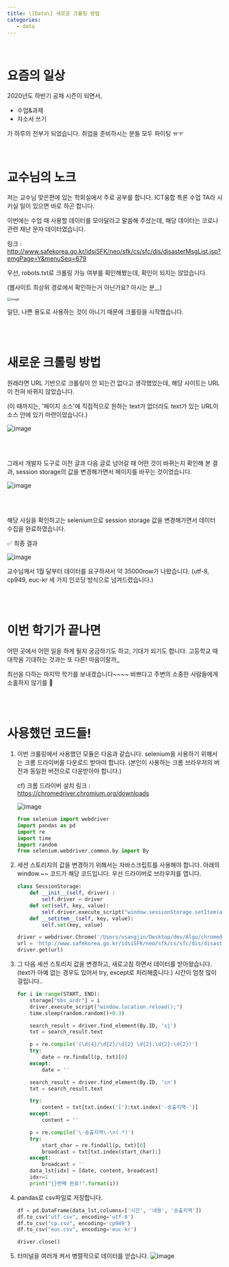 ```yaml
---
title: \[Data\] 새로운 크롤링 방법
categories:
   - data
---
```


<br>

# 요즘의 일상

2020년도 하반기 공채 시즌이 되면서,

- 수업&과제
- 자소서 쓰기

가 하루의 전부가 되었습니다. 취업을 준비하시는 분들 모두 파이팅 ㅠㅜ

<br>



# 교수님의 노크

저는 교수님 맞은편에 있는 학회실에서 주로 공부를 합니다. ICT융합 특론 수업 TA라 시키실 일이 있으면 바로 하곤 합니다.

이번에는 수업 때 사용할 데이터를 모아달라고 말씀해 주셨는데, 해당 데이터는 코로나 관련 재난 문자 데이터였습니다.

링크 : http://www.safekorea.go.kr/idsiSFK/neo/sfk/cs/sfc/dis/disasterMsgList.jsp?emgPage=Y&menuSeq=679

우선, robots.txt로 크롤링 가능 여부를 확인해봤는데, 확인이 되지는 않았습니다.

(웹사이트 최상위 경로에서 확인하는거 아닌가요? 아시는 분,,,)

<img src="https://user-images.githubusercontent.com/42775225/95009872-2312e500-0660-11eb-8834-eb44279f5cd8.png" alt="image" style="zoom:50%;" />

일단, 나쁜 용도로 사용하는 것이 아니기 때문에 크롤링을 시작했습니다.

<br><br>

# 새로운 크롤링 방법

원래라면 URL 기반으로 크롤링이 안 되는건 없다고 생각했었는데, 해당 사이트는 URL이 전혀 바뀌지 않았습니다.

(이 때까지는, '페이지 소스'에 직접적으로 원하는 text가 없더라도 text가 있는 URL이 소스 안에 있기 마련이었습니다.)

![image](https://user-images.githubusercontent.com/42775225/95010029-47bb8c80-0661-11eb-99db-21fda0f28aeb.png)

<br><br>

그래서 개발자 도구로 이전 글과 다음 글로 넘어갈 때 어떤 것이 바뀌는지 확인해 본 결과, session storage의 값을 변경해가면서 페이지를 바꾸는 것이었습니다.

![image](https://user-images.githubusercontent.com/42775225/95010165-1ee7c700-0662-11eb-9c03-423fa4ea6cac.png)

<br><br>

해당 사실을 확인하고는 selenium으로 session storage 값을 변경해가면서 데이터 수집을 완료하였습니다.

✅ 최종 결과

![image](https://user-images.githubusercontent.com/42775225/95010227-8d2c8980-0662-11eb-81b5-8565fed38ef9.png)

교수님께서 1월 달부터 데이터를 요구하셔서 약 35000row가 나왔습니다. (utf-8, cp949, euc-kr 세 가지 인코딩 방식으로 넘겨드렸습니다.)

<br><br>

# 이번 학기가 끝나면

어떤 곳에서 어떤 일을 하게 될지 궁금하기도 하고, 기대가 되기도 합니다. 고등학교 때 대학을 기대하는 것과는 또 다른! 마음이랄까,,

최선을 다하는 마지막 학기를 보내겠습니다~~~~ 바쁘다고 주변의 소중한 사람들에게 소홀하지 않기를 🤗

<br><br>

# 사용했던 코드들!

1. 이번 크롤링에서 사용했던 모듈은 다음과 같습니다. selenium을 사용하기 위해서는 크롬 드라이버를 다운로드 받아야 합니다. (본인이 사용하는 크롬 브라우저의 버전과 동일한 버전으로 다운받아야 합니다.)

   cf) 크롬 드라이버 설치 링크 : https://chromedriver.chromium.org/downloads

   ![image](https://user-images.githubusercontent.com/42775225/95010534-0200c300-0665-11eb-9085-064827124f22.png)

   ```python
   from selenium import webdriver
   import pandas as pd
   import re
   import time
   import random
   from selenium.webdriver.common.by import By
   ```

2. 세션 스토리지의 값을 변경하기 위해서는 자바스크립트를 사용해야 합니다. 아래의 window.~~ 코드가 해당 코드입니다. 우선 드라이버로 브라우저를 엽니다.

   ```python
   class SessionStorage:
       def __init__(self, driver) :
           self.driver = driver
       def set(self, key, value):
           self.driver.execute_script("window.sessionStorage.setItem(arguments[0], arguments[1]);", key, value)
       def __setitem__(self, key, value):
           self.set(key, value)

   driver = webdriver.Chrome('/Users/osangjin/Desktop/dev/Algo/chromedriver')
   url = 'http://www.safekorea.go.kr/idsiSFK/neo/sfk/cs/sfc/dis/disasterMsgView.jsp?menuSeq=679'
   driver.get(url)
   ```

3. 그 다음 세션 스토리지 값을 변경하고, 새로고침 하면서 데이터를 받아왔습니다. (text가 아예 없는 경우도 있어서 try, except로 처리해줍니다.) 시간이 엄청 많이 걸립니다..

   ```python
   for i in range(START, END):
       storage["bbs_ordr"] = i
       driver.execute_script("window.location.reload();")
       time.sleep(random.random()+0.3)

       search_result = driver.find_element(By.ID, 'sj')
       txt = search_result.text

       p = re.compile('(\d{4}/\d{2}/\d{2} \d{2}:\d{2}:\d{2})')
       try:
           date = re.findall(p, txt)[0]
       except:
           date = ''

       search_result = driver.find_element(By.ID, 'cn')
       txt = search_result.text

       try:
           content = txt[txt.index('['):txt.index('-송출지역-')]
       except:
           content = ''

       p = re.compile('\-송출지역\-\n(.*)')
       try:
           start_char = re.findall(p, txt)[0]
           broadcast = txt[txt.index(start_char):]
       except:
           broadcast = ''
       data_lst[idx] = [date, content, broadcast]
       idx+=1
       print("{}번째 완료!".format(i))
   ```

4. pandas로 csv파일로 저장합니다.

   ```python
   df = pd.DataFrame(data_lst,columns=['시간', '내용', '송출지역'])
   df.to_csv("utf.csv", encoding='utf-8')
   df.to_csv("cp.csv", encoding='cp949')
   df.to_csv("euc.csv", encoding='euc-kr')

   driver.close()
   ```

5. 터미널을 여러개 켜서 병렬적으로 데이터를 얻습니다.
   ![image](https://user-images.githubusercontent.com/42775225/95010683-4345a280-0666-11eb-9a69-f037ca4b23e1.png)
